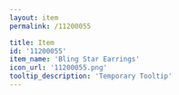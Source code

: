 ```yaml
---
layout: item
permalink: /11200055

title: Item
id: '11200055'
item_name: 'Bling Star Earrings'
icon_url: '11200055.png'
tooltip_description: 'Temporary Tooltip'
---
```

